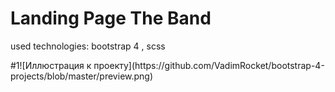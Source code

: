 <h1>Landing Page The Band</h1>
<p>used technologies: bootstrap 4 , scss</p>
<span>#1</span>![Иллюстрация к проекту](https://github.com/VadimRocket/bootstrap-4-projects/blob/master/preview.png)

